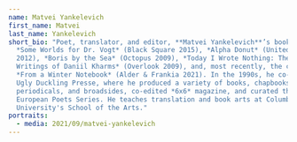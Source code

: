 ```yaml
---
name: Matvei Yankelevich
first_name: Matvei
last_name: Yankelevich
short_bio: "Poet, translator, and editor, **Matvei Yankelevich**’s book include
  *Some Worlds for Dr. Vogt* (Black Square 2015), *Alpha Donut* (United Artists
  2012), *Boris by the Sea* (Octopus 2009), *Today I Wrote Nothing: The Selected
  Writings of Daniil Kharms* (Overlook 2009), and, most recently, the chapbook
  *From a Winter Notebook* (Alder & Frankia 2021). In the 1990s, he co-founded
  Ugly Duckling Presse, where he produced a variety of books, chapbooks,
  periodicals, and broadsides, co-edited *6x6* magazine, and curated the Eastern
  European Poets Series. He teaches translation and book arts at Columbia
  University's School of the Arts."
portraits:
  - media: 2021/09/matvei-yankelevich
---
```

